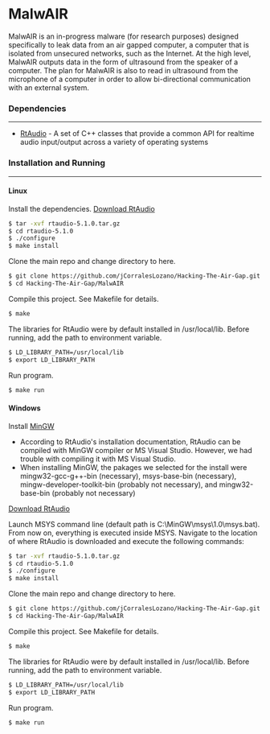 # MalwAIR
MalwAIR is an in-progress malware (for research purposes) designed specifically to leak data from an air gapped computer, a computer that is isolated from unsecured networks, such as the Internet. At the high level, MalwAIR outputs data in the form of ultrasound from the speaker of a computer. The plan for MalwAIR is also to read in ultrasound from the microphone of a computer in order to allow bi-directional communication with an external system.  


### Dependencies
---
  - [RtAudio](https://www.music.mcgill.ca/~gary/rtaudio/) - A set of C++ classes that provide a common API for realtime audio input/output across a variety of operating systems
### Installation and Running
---
#### Linux 
Install the dependencies. 
[Download RtAudio](http://www.music.mcgill.ca/~gary/rtaudio/release/rtaudio-5.1.0.tar.gz)
```sh
$ tar -xvf rtaudio-5.1.0.tar.gz
$ cd rtaudio-5.1.0
$ ./configure
$ make install
```
Clone the main repo and change directory to here.
```sh
$ git clone https://github.com/jCorralesLozano/Hacking-The-Air-Gap.git
$ cd Hacking-The-Air-Gap/MalwAIR
```
Compile this project. See Makefile for details.
```sh
$ make
```
The libraries for RtAudio were by default installed in /usr/local/lib. Before running, add the path to environment variable.
```sh
$ LD_LIBRARY_PATH=/usr/local/lib
$ export LD_LIBRARY_PATH
```
Run program.
```sh
$ make run
```
#### Windows
Install [MinGW](https://osdn.net/projects/mingw/releases/)
* According to RtAudio's installation documentation, RtAudio can be compiled with MinGW compiler or MS Visual Studio. However, we had trouble with compiling it with MS Visual Studio.
* When installing MinGW, the pakages we selected for the install were mingw32-gcc-g++\-bin (necessary), msys-base-bin (necessary), mingw-developer-toolkit-bin (probably not necessary), and mingw32-base-bin (probably not necessary) 

[Download RtAudio](http://www.music.mcgill.ca/~gary/rtaudio/release/rtaudio-5.1.0.tar.gz)

Launch MSYS command line (default path is C:\MinGW\msys\1.0\msys.bat). From now on, everything is executed inside MSYS.
Navigate to the location of where RtAudio is downloaded and execute the following commands:
```sh
$ tar -xvf rtaudio-5.1.0.tar.gz
$ cd rtaudio-5.1.0
$ ./configure
$ make install
```
Clone the main repo and change directory to here.
```sh
$ git clone https://github.com/jCorralesLozano/Hacking-The-Air-Gap.git
$ cd Hacking-The-Air-Gap/MalwAIR
```
Compile this project. See Makefile for details.
```sh
$ make
```
The libraries for RtAudio were by default installed in /usr/local/lib. Before running, add the path to environment variable.
```sh
$ LD_LIBRARY_PATH=/usr/local/lib
$ export LD_LIBRARY_PATH
```
Run program.
```sh
$ make run
```

